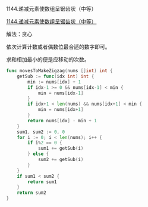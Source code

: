 1144.递减元素使数组呈锯齿状（中等）

[1144.递减元素使数组呈锯齿状（中等）](https://leetcode.cn/problems/decrease-elements-to-make-array-zigzag/)



解法：贪心

依次计算计数或者偶数位最合适的数字即可。

求和相加最小的便是应移动的次数。

```go
func movesToMakeZigzag(nums []int) int {
	getSub := func(idx int) int {
		min := nums[idx] + 1
		if idx-1 >= 0 && nums[idx-1] < min {
			min = nums[idx-1]
		}
		if idx+1 < len(nums) && nums[idx+1] < min {
			min = nums[idx+1]
		}
		return nums[idx] - min + 1
	}
	sum1, sum2 := 0, 0
	for i := 0; i < len(nums); i++ {
		if i%2 == 0 {
			sum1 += getSub(i)
		} else {
			sum2 += getSub(i)
		}
	}
	if sum1 < sum2 {
		return sum1
	}
	return sum2
}

```
